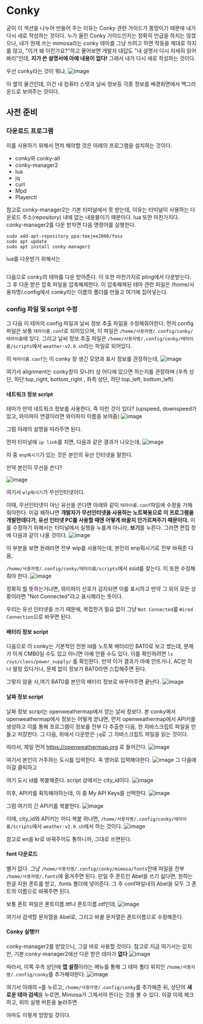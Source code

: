 # Conky
굳이 이 섹션을 나누어 만들어 주는 이유는 Conky 관련 가이드가 똥망이기 때문에 내가 다시 새로 작성하는 것이다. 
누가 올린 Conky 가이드인지는 정확히 언급을 하지는 않겠으나, 내가 현재 쓰는 mimosa라는 conky 테마를 그냥 쓰려고 하면 작동을 제대로 하지를 않고, "이거 왜 이런가요?"하고 물어보면 개발자 대답도 "내 설명서 다시 자세히 읽어봐라"인데, **지가 쓴 설명서에 아예 내용이 없다!**
그래서 내가 다시 새로 작성하는 것이다.

우선 conky라는 것이 뭐냐,
![image](https://github.com/user-attachments/assets/8ccba47a-4904-4350-a33f-5951dab8e63d)

이 옆의 물건인데, 이건 내 컴퓨터 스탯과 날씨 정보등 각종 정보를 배경화면에서 백그라운드로 보여주는 것이다. 

## 사전 준비
### 다운로드 프로그램
이를 사용하기 위해서 먼저 해야할 것은 아래의 프로그램을 설치하는 것이다.
- conky와 conky-all
- conky-manager2
- lua
- jq 
- curl
- Mpd
- Playerctl

참고로 conky-manager2는 기본 터미널에서 못 받는데, 이유는 터미널이 사용하는 다운로드 주소(repository) 내에 없는 내용물이기 때문이다. lua 또한 마찬가지다.
conky-manager2를 다운 받자면 다음 명령어를 실행한다. 
```
sudo add-apt-repository ppa:teejee2008/foss
sudo apt update
sudo apt install conky-manager2
```
lua를 다운받기 위해서는 
```

```
다음으로 conky의 테마를 다운 받아준다. 이 또한 마찬가지로 pling에서 다운받는다. 그 후 다운 받은 압축 파일을 압축해제한다.
이 압축해제된 테마 관련 파일은 /home/사용자명/.config에서 conky라는 이름의 폴더를 만들고 여기에 집어넣는다.

### config 파일 및 script 수정
그 다음 이 테마의 config 파일과 날씨 정보 추출 파일을 수정해줘야한다. 
먼저 config파일은 보통 `테마이름.conf`로 되어있으며, 이 파일은 `/home/사용자명/.config/conky/테마이름`에 있다.
그리고 날씨 정보 추출 파일은 `/home/사용자명/.config/conky/테마이름/scripts`에서 `weather-v2.0.sh`라는 파일로 되어있다.

이 `테마이름.conf`는 이 conky 창 생긴 모양과 표시 정보를 관장하는데, 
![image](https://github.com/user-attachments/assets/d8a04a42-ee99-45ed-8aae-453cd51c9602)

여기서 alignment는 conky창이 모니터 상 어디에 있으면 하는지를 관장하며 (우측 상단, 하단:top_right, bottom_right , 좌측 상단, 하단:top_left, bottom_left)

#### 네트워크 정보 script
테마가 만약 네트워크 정보를 사용한다, 즉 이런 것이 있다? (upspeed, downspeed가 있고, 와이파이 연결이라면 와이파이 이름을 보여줌)
![image](https://github.com/user-attachments/assets/d4a4fe98-3189-49da-913a-3273aa49cc9f)

그럼 아래의 설명을 따라주면 된다.

먼저 터미널에 `ip link`를 치면, 다음과 같은 결과가 나오는데, 
![image](https://github.com/user-attachments/assets/3fd57a31-d84b-4982-aea1-40ed327bae01)

이 중 `enp뭐시기`가 있는 것은 본인의 유선 인터넷을 말한다. 

만약 본인이 무선을 쓴다? 

![image](https://github.com/user-attachments/assets/8b91b366-bee1-4162-8f03-7ef0a6751690)

여기서 `wlp뭐시기`가 무선인터넷이다. 

이때, 무선인터넷이 아닌 유선을 쓴다면 아래와 같이 `테마이름.conf`파일에 수정을 가해줘야한다. 이걸 왜하냐면 **개발자가 무선인터넷을 사용하는 노트북용으로 이 프로그램을 개발한데다가, 유선 인터넷 PC를 사용할 때엔 어떻게 바꿀지 안가르쳐주기 때문이다.**
이를 수정하기 위해서는 터미널에서 실행을 누를게 아니라, **보기**를 누른다. 그러면 편집 창에 다음과 같이 나올 것이다.
![image](https://github.com/user-attachments/assets/98d9e980-de62-4c42-ac48-6fb3d18d3b4c)

이 부분을 보면 원래라면 전부 wlp를 사용하는데, 본인의 enp뭐시기로 전부 바꿔준 다음, 

`/home/사용자명/.config/conky/테마이름/scripts`에서 ssid를 찾는다. 이 또한 수정해줘야 한다.
![image](https://github.com/user-attachments/assets/20f72b98-fe2f-4a31-8b17-4f223bbab0ae)

정확히 뭘 뜻하는거냐면, 와이파이 신호가 감지되면 이를 표시하고 만약 그 외의 모든 상황이라면 "Not Connected"라고 표시해라는 뜻이다.

우리는 유선 인터넷을 쓰기 때문에, 복잡한거 필요 없이 그냥 `Not Connected`를 `Wired Connection`으로 바꾸면 된다. 

#### 배터리 정보 script
다음으로 이 conky는 기본적인 전원 Id를 노트북 배터리인 BAT0로 보고 썼는데, 문제가 이게 CMB0일 수도 있고 아니면 아예 안뜰 수도 있다. 
이를 확인하려면 
```ls /sys/class/power_supply/```
를 확인한다. 만약 이거 결과가 아예 안뜨거나, AC만 하나 딸랑 있다거나, 문제 없이 정보가 BAT0라면 스킵해주면 된다.

그렇지 않을 시,여기 BAT0를 본인의 배터리 정보로 바꾸어주면 끝난다.
![image](https://github.com/user-attachments/assets/bf33f121-3224-4eb0-b46f-bb5bf9c98ea9)

#### 날짜 정보 script
날짜 정보 script는 openweathermap에서 얻는 날씨 정보다. 
본 conky에서 openweathermap에서 정보는 어떻게 얻냐면, 먼저 openweathermap에서 API키를 생성하고 이를 통해 프로그램이 정보를 전부 다 추출한 다음, 한 자바스크립트 파일을 만들고 저장한다.
그 다음, 위에서 다운받은 `jq`로 그 자바스크립트 파일을 읽는 것이다.

따라서, 제일 먼저 https://openweathermap.org 로 들어간다.
![image](https://github.com/user-attachments/assets/bc642877-f54e-4c71-94ec-abf3d80b488c)

여기서 본인이 거주하는 도시를 입력한다. 꼭 영어로 입력해야한다. 
![image](https://github.com/user-attachments/assets/b6189320-58c0-463c-9b03-97a6a0008549)
그 다음에 이걸 클릭하고

여기 도시 id를 복붙해준다. script 상에서는 city_id이다.
![image](https://github.com/user-attachments/assets/c9554533-3a8a-453e-8bcd-1d9e96827f9c)

이후, API키를 획득해야하는데, 이 중 My API Keys를 선택한다.
![image](https://github.com/user-attachments/assets/e6865238-adab-41a6-8d72-f55eeb1a7694)

그럼 여기의 긴 API키를 복붙한다. 
![image](https://github.com/user-attachments/assets/143fa83d-81f7-4020-b1a6-bac078309abb)

이때, city_id와 API키는 어디 복붙 하나면, `/home/사용자명/.config/conky/테마이름/scripts`에서 `weather-v2.0.sh`에서 하는 것이다. 
![image](https://github.com/user-attachments/assets/ff348d9a-a13d-435e-a154-c92dedbb4338)

참고로 en을 kr로 바꿔주어도 통하니까, 그대로 쓰면된다.
#### font 다운로드
별거 없다. 그냥 
`/home/사용자명/.config/conky/mimosa/fonts`안에 파일을 전부 
`/home/사용자명/.fonts`에 옮겨주면 된다. 
만일 주 폰트인 Abel을 쓰기 싫다면, 원하는 한글 지원 폰트를 받고, .fonts 폴더에 넣어준다. 
그 후 conf파일내의 Abel을 모두 그 폰트의 이름으로 바꿔주면 된다. 

보통 폰트 파일은 폰트이름.ttf나 폰트이름.otf인데, 
![image](https://github.com/user-attachments/assets/32db8529-e6ea-44c6-81a4-8c1d0c2d9ffc)

여기서 검색할 문자열을 Abel로, 그리고 바꿀 문자열은 폰트이름으로 수정해준다.

#### Conky 실행!!!
conky-manager2를 받았으니, 그걸 바로 사용할 것이다.
참고로 지금 여기서는 있지만, 기본 conky-manager2에선 다운 받은 테마가 **없다**
![image](https://github.com/user-attachments/assets/00cc9e97-b43e-4935-a4b5-8b7e058de34b)

따라서, 이쪽 우측 상단에 **앱 설정**이라는 메뉴를 통해 그 테마 폴더 위치인 `/home/사용자명/.config/conky`를 추가해야한다.
![image](https://github.com/user-attachments/assets/b34a2697-da62-43ab-bdc9-a6894a908d34)

여기서 아래의 `+`를 누르고, `/home/사용자명/.config/conky`를 추가해준 뒤, 상단의 **새로운 테마 검색**을 누르면, Mimosa가 그제서야 뜬다는 것을 볼 수 있다.
이걸 이제 체크하고, 위의 실행 버튼을 눌러주면

아마도 이렇게 엉망일 것이다. 

